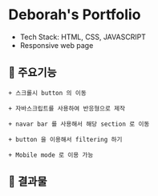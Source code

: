 # Deborah's Portfolio
+ Tech Stack: HTML, CSS, JAVASCRIPT
+ Responsive web page

## 🎈 주요기능
```
+ 스크롤시 button 의 이동

+ 자바스크립트를 사용하여 반응형으로 제작

+ navar bar 를 사용해서 해당 section 로 이동

+ button 을 이용해서 filtering 하기

+ Mobile mode 로 이용 가능
```

## 🎈 결과물 
